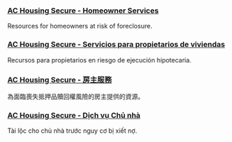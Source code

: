 <RenderIf language="en,tl">

### [AC Housing Secure - Homeowner Services](https://www.ac-housingsecure.org/otherresources)

Resources for homeowners at risk of foreclosure.

</RenderIf>
<RenderIf language="es">

### [AC Housing Secure - Servicios para propietarios de viviendas](https://www.ac-housingsecure.org/otherresources)

Recursos para propietarios en riesgo de ejecución hipotecaria.

</RenderIf>
<RenderIf language="zh">

### [AC Housing Secure - 房主服務](https://www.ac-housingsecure.org/otherresources)

為面臨喪失抵押品贖回權風險的房主提供的資源。

</RenderIf>
<RenderIf language="vi">

### [AC Housing Secure - Dịch vụ Chủ nhà](https://www.ac-housingsecure.org/otherresources)

Tài lộc cho chủ nhà trước nguy cơ bị xiết nợ.

</RenderIf>

